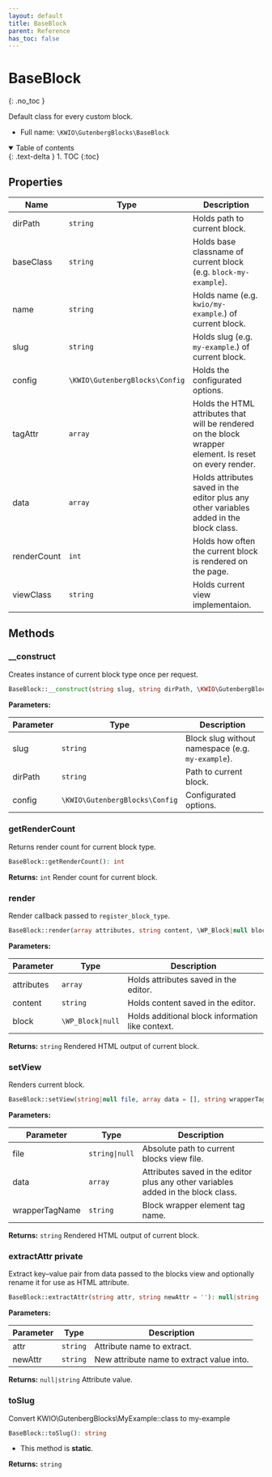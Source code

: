 ```yaml
---
layout: default
title: BaseBlock
parent: Reference
has_toc: false
---
```


# BaseBlock
{: .no_toc }

Default class for every custom block.



* Full name: `\KWIO\GutenbergBlocks\BaseBlock`


<details open markdown="block">
  <summary>
    Table of contents
  </summary>
  {: .text-delta }
1. TOC
{:toc}
</details>


## Properties

| Name | Type | Description |
|------|------|-------------|
| dirPath | `string` | Holds path to current block.  |
| baseClass | `string` | Holds base classname of current block  (e.g. `block-my-example`).  |
| name | `string` | Holds name (e.g. `kwio/my-example`.) of current block.  |
| slug | `string` | Holds slug (e.g. `my-example`.) of current block.  |
| config | `\KWIO\GutenbergBlocks\Config` | Holds the configurated options.  |
| tagAttr | `array` | Holds the HTML attributes that will be rendered on the block wrapper element. Is reset on every render. |
| data | `array` | Holds attributes saved in the editor plus any other variables added in the block class.  |
| renderCount | `int` | Holds how often the current block is rendered on the page.  |
| viewClass | `string` | Holds current view implementaion.  |

## Methods
### __construct 
Creates instance of current block type once per request.



```php
BaseBlock::__construct(string slug, string dirPath, \KWIO\GutenbergBlocks\Config config)
```


**Parameters:**

| Parameter | Type | Description |
|-----------|------|-------------|
| slug | `string` | Block slug without namespace (e.g. `my-example`). |
| dirPath | `string` | Path to current block. |
| config | `\KWIO\GutenbergBlocks\Config` | Configurated options. |



### getRenderCount 
Returns render count for current block type.



```php
BaseBlock::getRenderCount(): int
```



**Returns:** `int` Render count for current block.
### render 
Render callback passed to `register_block_type`.



```php
BaseBlock::render(array attributes, string content, \WP_Block|null block = null): string
```


**Parameters:**

| Parameter | Type | Description |
|-----------|------|-------------|
| attributes | `array` | Holds attributes saved in the editor. |
| content | `string` | Holds content saved in the editor. |
| block | `\WP_Block\|null` | Holds additional block information like context. |


**Returns:** `string` Rendered HTML output of current block.
### setView 
Renders current block.



```php
BaseBlock::setView(string|null file, array data = [], string wrapperTagName = 'div'): string
```


**Parameters:**

| Parameter | Type | Description |
|-----------|------|-------------|
| file | `string\|null` | Absolute path to current blocks view file. |
| data | `array` | Attributes saved in the editor plus any other variables added in the block class. |
| wrapperTagName | `string` | Block wrapper element tag name. |


**Returns:** `string` Rendered HTML output of current block.
### extractAttr <span class="label label-red">private</span>
Extract key–value pair from data passed to the blocks view
and optionally rename it for use as HTML attribute.



```php
BaseBlock::extractAttr(string attr, string newAttr = ''): null|string
```


**Parameters:**

| Parameter | Type | Description |
|-----------|------|-------------|
| attr | `string` | Attribute name to extract. |
| newAttr | `string` | New attribute name to extract value into. |


**Returns:** `null|string` Attribute value.
### toSlug 
Convert KWIO\GutenbergBlocks\MyExample::class to my-example



```php
BaseBlock::toSlug(): string
```

* This method is **static**.

**Returns:** `string` 
